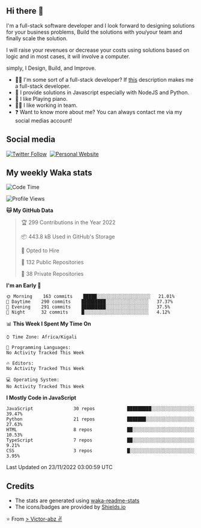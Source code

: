 ## Hi there 👋
I'm a full-stack software developer and I look forward to designing solutions for your business problems, Build the solutions with you/your team and finally scale the solution.

I will raise your revenues or decrease your costs using solutions based on logic and in most cases, it will involve a computer.

simply, I Design, Build, and Improve.

- 👨‍💻 I'm some sort of a full-stack developer? If [this](https://www.w3schools.com/whatis/whatis_fullstack.asp) description makes me a full-stack developer.
- 🌱 I provide solutions in Javascript especially with NodeJS and Python. 
- 🎹 I like Playing piano.
- 👯‍♀️ I like working in team.
- ❓ Want to know more about me? You can always contact me via my social medias account!

## Social media
[![Twitter Follow](https://img.shields.io/twitter/follow/vicky_abz?color=%231DA1F2&label=Twitter&style=for-the-badge&logo=twitter&logoColor=ffffff)](https://twitter.com/vicky_abz)
‎‎ [![Personal Website](https://img.shields.io/static/v1?label=visit&message=victor-abz.com&color=%235F021F&style=for-the-badge)](https://victor-abz.com/)

## My weekly Waka stats
<!--START_SECTION:waka-->
![Code Time](http://img.shields.io/badge/Code%20Time-819%20hrs%2039%20mins-blue)

![Profile Views](http://img.shields.io/badge/Profile%20Views-0-blue)

**🐱 My GitHub Data** 

> 🏆 299 Contributions in the Year 2022
 > 
> 📦 443.8 kB Used in GitHub's Storage 
 > 
> 💼 Opted to Hire
 > 
> 📜 132 Public Repositories 
 > 
> 🔑 38 Private Repositories  
 > 
**I'm an Early 🐤** 

```text
🌞 Morning    163 commits    █████░░░░░░░░░░░░░░░░░░░░   21.01% 
🌆 Daytime    290 commits    █████████░░░░░░░░░░░░░░░░   37.37% 
🌃 Evening    291 commits    █████████░░░░░░░░░░░░░░░░   37.5% 
🌙 Night      32 commits     █░░░░░░░░░░░░░░░░░░░░░░░░   4.12%

```


📊 **This Week I Spent My Time On** 

```text
⌚︎ Time Zone: Africa/Kigali

💬 Programming Languages: 
No Activity Tracked This Week

🔥 Editors: 
No Activity Tracked This Week

💻 Operating System: 
No Activity Tracked This Week

```

**I Mostly Code in JavaScript** 

```text
JavaScript               30 repos            █████████░░░░░░░░░░░░░░░░   39.47% 
Python                   21 repos            ███████░░░░░░░░░░░░░░░░░░   27.63% 
HTML                     8 repos             ██░░░░░░░░░░░░░░░░░░░░░░░   10.53% 
TypeScript               7 repos             ██░░░░░░░░░░░░░░░░░░░░░░░   9.21% 
CSS                      3 repos             █░░░░░░░░░░░░░░░░░░░░░░░░   3.95%

```



 Last Updated on 23/11/2022 03:00:59 UTC
<!--END_SECTION:waka-->

## Credits
- The stats are generated using [waka-readme-stats](https://github.com/anmol098/waka-readme-stats)
- The icons/badges are provided by [Shields.io](https://shields.io/)

⭐️ From [> Victor-abz ✌](https://victor-abz.com/)
